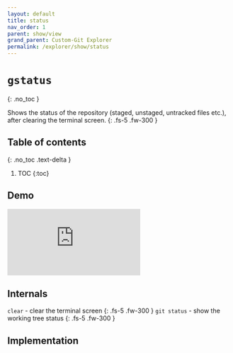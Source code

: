 ```yaml
---
layout: default
title: status
nav_order: 1
parent: show/view
grand_parent: Custom-Git Explorer
permalink: /explorer/show/status
---
```


# `gstatus`
{: .no_toc }

Shows the status of the repository (staged, unstaged, untracked files etc.), after clearing the terminal screen.
{: .fs-5 .fw-300 }

## Table of contents
{: .no_toc .text-delta }

1. TOC
{:toc}

## <i class="fas fa-video"></i> Demo
<div class="container">
  <iframe class="responsive-iframe" src="https://www.youtube.com/embed/StaPAVXnAm0?start=166&end=186&controls=0&modestbranding=1&autohide=1&rel=0&fs=1&iv_load_policy=3&widget_referrer=https://custom-git.io" title="gadd demo" frameborder="0" allow="clipboard-write; encrypted-media; gyroscope; picture-in-picture" allowfullscreen></iframe>
</div>

## <i class="fas fa-file-alt"></i> Internals
`clear` - clear the terminal screen <a href="https://linux.die.net/man/1/clear" target="_blank"><i class="fas fa-external-link-alt"></i></a>
{: .fs-5 .fw-300 }
`git status` - show the working tree status <a href="https://git-scm.com/docs/git-status" target="_blank"><i class="fas fa-external-link-alt"></i></a>
{: .fs-5 .fw-300 }

## <i class="fas fa-code"></i> Implementation
<script src="https://emgithub.com/embed.js?target=https%3A%2F%2Fgithub.com%2Fcustom-git%2Fcustom-git-bash%2Fblob%2Frelease-0.3%2Fcmd%2Fgstatus&style=github&showBorder=on&showFileMeta=on&showCopy=on"></script>